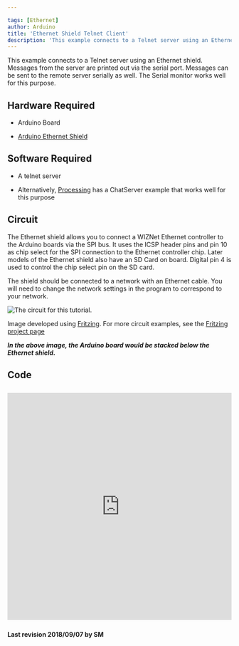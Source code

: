 ```yaml
---

tags: [Ethernet]
author: Arduino
title: 'Ethernet Shield Telnet Client'
description: 'This example connects to a Telnet server using an Ethernet shield.'
---
```


This example connects to a Telnet server using an Ethernet shield.  Messages from the server are printed out via the serial port. Messages can be sent to the remote server serially as well. The Serial monitor works well for this purpose.

## Hardware Required

- Arduino Board

- [Arduino Ethernet Shield](/hardware/ethernet-shield-rev2)

## Software Required

- A telnet server

- Alternatively, [Processing](http://www.Processing.org) has a ChatServer example that works well for this purpose

## Circuit

The Ethernet shield allows you to connect a WIZNet Ethernet controller to the Arduino boards via the SPI bus. It uses the ICSP header pins and pin 10 as chip select for the SPI connection to the Ethernet controller chip. Later models of the Ethernet shield also have an SD Card on board. Digital pin 4 is used to control the chip select pin on the SD card.

The shield should be connected to a network with an Ethernet cable.  You will need to change the network settings in the program to correspond to your network.

![The circuit for this tutorial.](assets/EthernetShieldF_bb.png)

Image developed using [Fritzing](http://www.fritzing.org). For more circuit examples, see the [Fritzing project page](http://fritzing.org/projects/)

***In the above  image, the Arduino board would be stacked below the Ethernet shield.***

## Code

<iframe src='https://create.arduino.cc/example/library/ethernet*2*0_0/ethernet*2*0_0%5Cexamples%5CTelnetClient/TelnetClient/preview?embed' style='height:510px;width:100%;margin:10px 0' frameborder='0'></iframe>

**Last revision 2018/09/07 by SM**
